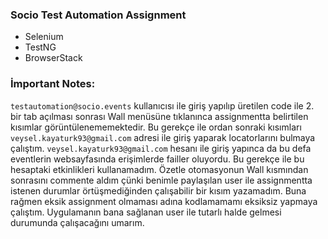 ### **Socio Test Automation Assignment**

* Selenium
* TestNG
* BrowserStack

### İmportant Notes:
`testautomation@socio.events` kullanıcısı ile giriş yapılıp üretilen code ile 2. bir tab açılması sonrası Wall menüsüne tıklanınca assignmentta belirtilen kısımlar görüntülenememektedir. Bu gerekçe ile ordan sonraki kısımları `veysel.kayaturk93@gmail.com` adresi ile giriş yaparak locatorlarını bulmaya çalıştım.
`veysel.kayaturk93@gmail.com` hesanı ile giriş yapınca da bu defa eventlerin websayfasında erişimlerde failler oluyordu. Bu gerekçe ile bu hesaptaki etkinlikleri kullanamadım. 
Özetle otomasyonun Wall kısmından sonrasını commente aldım çünki benimle paylaşılan user ile assignmentta istenen durumlar örtüşmediğinden çalışabilir bir kısım yazamadım. Buna rağmen eksik assignment olmaması adına kodlamamamı eksiksiz yapmaya çalıştım. Uygulamanın bana sağlanan user ile tutarlı halde gelmesi durumunda çalışacağını umarım.
